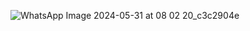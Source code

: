 ![WhatsApp Image 2024-05-31 at 08 02 20_c3c2904e](https://github.com/Adityaraj05/LeetCode/assets/118068294/9e992370-e702-4a76-8a9e-5a01ada1b94d)
